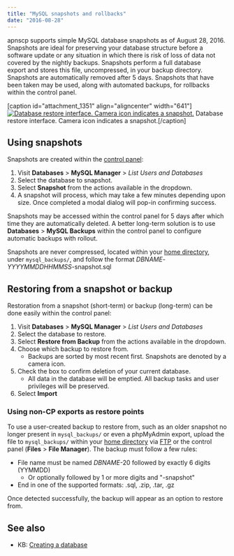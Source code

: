 ```yaml
---
title: "MySQL snapshots and rollbacks"
date: "2016-08-28"
---
```


apnscp supports simple MySQL database snapshots as of August 28, 2016. Snapshots are ideal for preserving your database structure before a software update or any situation in which there is risk of loss of data not covered by the nightly backups. Snapshots perform a full database export and stores this file, uncompressed, in your backup directory. Snapshots are automatically removed after 5 days. Snapshots that have been taken may be used, along with automated backups, for rollbacks within the control panel.

\[caption id="attachment\_1351" align="aligncenter" width="641"\][![Database restore interface. Camera icon indicates a snapshot.](https://kb.apnscp.com/wp-content/uploads/2016/08/db-restore-final.png)](https://kb.apnscp.com/wp-content/uploads/2016/08/db-restore-final.png) Database restore interface. Camera icon indicates a snapshot.\[/caption\]

## Using snapshots

Snapshots are created within the [control panel](https://kb.apnscp.com/control-panel/logging-into-the-control-panel/):

1. Visit **Databases** > **MySQL Manager** > _List Users and Databases_
2. Select the database to snapshot.
3. Select **Snapshot** from the actions available in the dropdown.
4. A snapshot will process, which may take a few minutes depending upon size. Once completed a modal dialog will pop-in confirming success.

Snapshots may be accessed within the control panel for 5 days after which time they are automatically deleted. A better long-term solution is to use **Databases** > **MySQL Backups** within the control panel to configure automatic backups with rollout.

Snapshots are never compressed, located within your [home directory](https://kb.apnscp.com/platform/home-directory-location/), under `mysql_backups/`, and follow the format _DBNAME_\-_YYYYMMDDHHMMSS_\-snapshot.sql

## Restoring from a snapshot or backup

Restoration from a snapshot (short-term) or backup (long-term) can be done easily within the control panel:

1. Visit **Databases** > **MySQL Manager** > _List Users and Databases_
2. Select the database to restore.
3. Select **Restore from Backup** from the actions available in the dropdown.
4. Choose which backup to restore from.
    - Backups are sorted by most recent first. Snapshots are denoted by a camera icon.
5. Check the box to confirm deletion of your current database.
    - All data in the database will be emptied. All backup tasks and user privileges will be preserved.
6. Select **Import**

### Using non-CP exports as restore points

To use a user-created backup to restore from, such as an older snapshot no longer present in `mysql_backups/` or even a phpMyAdmin export, upload the file to `mysql_backups/` within your [home directory](https://kb.apnscp.com/platform/home-directory-location/) via [FTP](https://kb.apnscp.com/ftp/accessing-ftp-server/) or the control panel (**Files** > **File Manager**). The backup must follow a few rules:

- File name must be named _DBNAME_\-20 followed by exactly 6 digits (YYMMDD)
    - Or optionally followed by 1 or more digits and "-snapshot"
- End in one of the supported formats: .sql, .zip, .tar, .gz

Once detected successfully, the backup will appear as an option to restore from.

## See also

- KB: [Creating a database](https://kb.apnscp.com/mysql/creating-database/)
